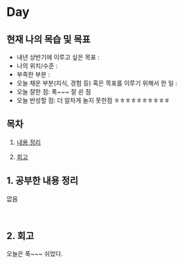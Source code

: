 <!--
구조
*
    *
        * <br>
            &nbsp; - &nbsp; <br>
                &nbsp;&nbsp;&nbsp;&nbsp; ‣ &nbsp; <br>
                    &nbsp;&nbsp;&nbsp;&nbsp;&nbsp;&nbsp;&nbsp;&nbsp; * &nbsp; <br>
-->

# Day 

## 현재 나의 목습 및 목표
- 내년 상반기에 이루고 싶은 목표 :
- 나의 위치/수준 :
- 부족한 부분 :
- 오늘 채운 부분(지식, 경험 등) 혹은 목표를 이루기 위해서 한 일 : 
- 오늘 잘한 점: 푹~~~ 잘 쉰 점
- 오늘 반성할 점: 더 알차게 놀지 못한점 ㅎㅎㅎㅎㅎㅎㅎㅎㅎㅎ

## 목차 

1. [내용 정리](#1-내용-정리)

2. [회고](#2-회고)

## 1. 공부한 내용 정리

없음

<br>


## 2. 회고

오늘은 푹~~~ 쉬었다.

<br>